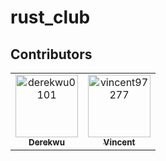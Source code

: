 # rust_club

## Contributors
<!-- readme: contributors -start -->
<table>
<tr>
    <td align="center">
        <a href="https://github.com/derekwu0101">
            <img src="https://avatars.githubusercontent.com/u/67250121?v=4" width="100;" alt="derekwu0101"/>
            <br />
            <sub><b>Derekwu</b></sub>
        </a>
    </td>
    <td align="center">
        <a href="https://github.com/vincent97277">
            <img src="https://avatars.githubusercontent.com/u/112839915?v=4" width="100;" alt="vincent97277"/>
            <br />
            <sub><b>Vincent</b></sub>
        </a>
    </td></tr>
</table>
<!-- readme: contributors -end -->